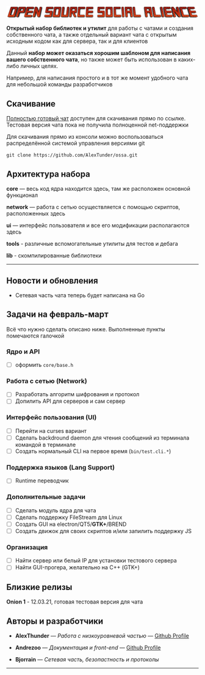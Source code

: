 ![Open Source Social Alience](https://github.com/AlexTunder/ossa/blob/gh-pages/readme-heading-01.png)

**Открытый набор библиотек и утилит** для работы с чатами и создания собственного чата, а также отдельный вариант чата с открытым исходным кодом как для сервера, так и для клиентов

Данный **набор может оказаться хорошим шаблоном для написания вашего собственного чата**, но также может быть использован в каких-либо личных целях. 

Например, для написания простого и в тот же момент удобного чата для небольшой команды разработчиков  

## Скачивание

[Полностью готовый чат](https://drive.google.com/file/d/1a_IDv1pZulpkaI3KB8KAmspbyNlafeY_/view) доступен для скачивания прямо по ссылке. Тестовая версия чата пока не получила полноценной net-поддержки

Для скачивания прямо из консоли можно воспользоваться распределённой системой управления версиями git 

```
git clone https://github.com/AlexTunder/ossa.git
```

## Архитектура набора

**core** — весь код ядра находится здесь, там же расположен основной функционал

**network** — работа с сетью осуществляется с помощью скриптов, расположенных здесь

**ui** — интерфейс пользователя и все его модификации располагаются здесь 

**tools** - различные вспомогательные утилиты для тестов и дебага

**lib** - скомпилированные библиотеки
   
----

## Новости и обновления

- Сетевая часть чата теперь будет написана на Go

## Задачи на февраль-март

Всё что нужно сделать описано ниже. Выполненные пункты помечаются галочкой
### Ядро и API
- [ ] оформить ```core/base.h```
### Работа с сетью (Network)
- [ ] Разработать алгоритм шифрования и протокол
- [ ] Допилить API для серверов и сам сервер
### Интерфейс пользования (UI)
- [ ] Перейти на curses вариант
- [ ] Сделать backdround daemon для чтения сообщений из терминала командой в терминале
- [ ] Создать нормальный CLI на первое время (```bin/test.cli.*```)
### Поддержка языков (Lang Support)
- [ ] Runtime переводчик
### Дополнительные задачи
- [ ] Сделать модуль ядра для чата
- [ ] Сделать поддержку FileStream для Linux
- [ ] Создать GUI на electron/QT5/**GTK+**/BREND
- [ ] Создать движок для своих скриптов и/или запилить поддержку JS
### Организация
- [ ] Найти сервер или белый IP для установки тестового сервера
- [ ] Найти GUI-прогера, желательно на С++ (GTK+)

## Близкие релизы
   **Onion 1** - 12.03.21, готовая тестовая версия для чата

## Авторы и разработчики

* **AlexThunder** — *Работа с низкоуровневой частью* — [Github Profile](https://github.com/AlexTunder)

* **Andrezoo** — *Документация и front-end* — [Github Profile](https://github.com/andrezoo)

* **Bjorrain** — *Сетевая часть, безопастность и протоколы*
----
